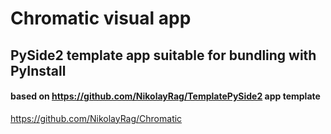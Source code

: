 # Chromatic visual app

## PySide2 template app suitable for bundling with PyInstall


#### based on https://github.com/NikolayRag/TemplatePySide2 app template

https://github.com/NikolayRag/Chromatic
